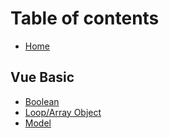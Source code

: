 # Table of contents

* [Home](README.md)

## Vue Basic

* [Boolean](vue-basic/boolean.md)
* [Loop/Array Object](vue-basic/array.md)
* [Model](vue-basic/model.md)

